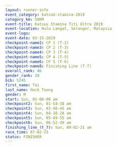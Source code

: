 ```yaml
---
layout: runner-info 
event_category: katsuo-stamina-2019 
category_km: 50KM 
event-title: Katsuo Stamina Titi Ultra 2019 
event-location: Hulu Langat, Selangor, Malaysia 
event-logo: 
event-date: 03-15-2019 
checkpoint-name2: CP 1 (T-2) 
checkpoint-name3: CP 2 (T-3) 
checkpoint-name4: CP 3 (T-4) 
checkpoint-name5: CP 4 (T-5) 
checkpoint-name6: CP 5 (T-6) 
checkpoint-name8: Finishing Line (T-7) 
overall_rank: 46
gender_rank: 39
bib: 5245
first_name: Tai
last_name: Hock Teong
gender: M
start: Sun, 01-00-00 am
checkpoint2: Sun, 01-54-38 am
checkpoint3: Sun, 02-40-45 am
checkpoint4: Sun, 04-10-28 am
checkpoint5: Sun, 05-49-55 am
checkpoint6: Sun, 06-52-49 am
finishing_line_(t_7): Sun, 08-02-21 am
race_time: 07-02-21
status: FINISHER
---
```

